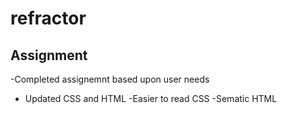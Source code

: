 # refractor

## Assignment 
-Completed assignemnt based upon user needs
- Updated CSS and HTML
  -Easier to read CSS
  -Sematic HTML
